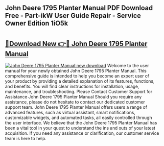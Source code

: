 ## John Deere 1795 Planter Manual PDF Download Free - Part-ikW User Guide Repair - Service Owner Edition 1iO5k

# <h2><a href="http://bc9239.oget.top/?id=John+Deere+1795+Planter+Manual">🔗Download New 👉🔴 John Deere 1795 Planter Manual</a></h2>

[![John Deere 1795 Planter Manual new download](https://i.imgur.com/5g1atiW.png)](http://bc9239.oget.top/?id=John+Deere+1795+Planter+Manual)
Welcome to the user manual for your newly obtained John Deere 1795 Planter Manual. This comprehensive guide is intended to help you become an expert user of your product by providing a detailed explanation of its features, functions, and benefits. You will find clear instructions for installation, usage, maintenance, and troubleshooting. Please Contact Customer Support for Assistance John Deere 1795 Planter Manual Should you require any assistance, please do not hesitate to contact our dedicated customer support team. John Deere 1795 Planter Manual offers users a range of advanced features, such as virtual assistant, smart notifications, customizable widgets, and automated tasks, all easily controlled through the user interface. We believe that the John Deere 1795 Planter Manual has been a vital tool in your quest to understand the ins and outs of your latest acquisition. If you need any assistance or clarification, our customer service team is here to help.
